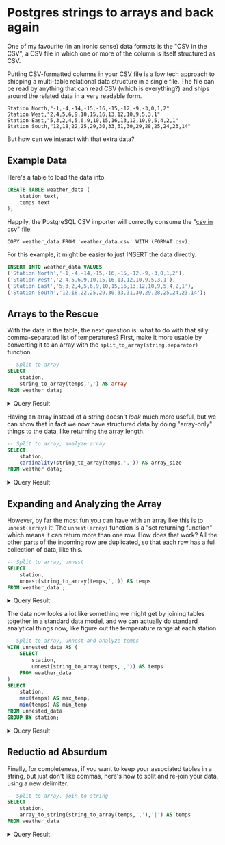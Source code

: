 # Postgres strings to arrays and back again

One of my favourite (in an ironic sense) data formats is the "CSV in the CSV", a CSV file in which one or more of the column is itself structured as CSV. 

Putting CSV-formatted columns in your CSV file is a low tech approach to shipping a multi-table relational data structure in a single file. The file can be read by anything that can read CSV (which is everything?) and ships around the related data in a very readable form. 

```
Station North,"-1,-4,-14,-15,-16,-15,-12,-9,-3,0,1,2"
Station West,"2,4,5,6,9,10,15,16,13,12,10,9,5,3,1"
Station East,"5,3,2,4,5,6,9,10,15,16,13,12,10,9,5,4,2,1"
Station South,"12,18,22,25,29,30,33,31,30,29,28,25,24,23,14"
```

But how can we interact with that extra data?

## Example Data

Here's a table to load the data into.

```sql
CREATE TABLE weather_data (
    station text,
    temps text
);
```

Happily, the PostgreSQL CSV importer will correctly consume the "[csv in csv](weatherdata.csv)" file.

```
COPY weather_data FROM 'weather_data.csv' WITH (FORMAT csv);
```

For this example, it might be easier to just INSERT the data directly.

```sql
INSERT INTO weather_data VALUES
('Station North','-1,-4,-14,-15,-16,-15,-12,-9,-3,0,1,2'),
('Station West','2,4,5,6,9,10,15,16,13,12,10,9,5,3,1'),
('Station East','5,3,2,4,5,6,9,10,15,16,13,12,10,9,5,4,2,1'),
('Station South','12,18,22,25,29,30,33,31,30,29,28,25,24,23,14');
```


## Arrays to the Rescue

With the data in the table, the next question is: what to do with that silly comma-separated list of temperatures? First, make it more usable by converting it to an array with the `split_to_array(string,separator)` function.

```sql
-- Split to array
SELECT 
	station,
	string_to_array(temps,',') AS array 
FROM weather_data;
```

<details><summary>Query Result</summary>
```
    station    |                     array                      
---------------+------------------------------------------------
 Station North | {-1,-4,-14,-15,-16,-15,-12,-9,-3,0,1,2}
 Station West  | {2,4,5,6,9,10,15,16,13,12,10,9,5,3,1}
 Station East  | {5,3,2,4,5,6,9,10,15,16,13,12,10,9,5,4,2,1}
 Station South | {12,18,22,25,29,30,33,31,30,29,28,25,24,23,14}
```
</details>

Having an array instead of a string doesn't *look* much more useful, but we can show that in fact we now have structured data by doing "array-only" things to the data, like returning the array length.

```sql
-- Split to array, analyze array
SELECT 
	station,
	cardinality(string_to_array(temps,',')) AS array_size 
FROM weather_data;
```

<details><summary>Query Result</summary>
```
    station    | array_size 
---------------+------------
 Station North |         12
 Station West  |         15
 Station East  |         18
 Station South |         15
```
</details>

## Expanding and Analyzing the Array

However, by far the most fun you can have with an array like this is to `unnest(array)` it! The `unnest(array)` function is a "set returning function" which means it can return more than one row. How does that work? All the other parts of the incoming row are duplicated, so that each row has a full collection of data, like this.

```sql
-- Split to array, unnest
SELECT 
	station,
	unnest(string_to_array(temps,',')) AS temps 
FROM weather_data ;
```

<details><summary>Query Result</summary>
```
    station    | temps 
---------------+-------
 Station North | -1
 Station North | -4
 Station North | -14
 Station North | -15
 Station North | -16
 Station North | -15
 Station North | -12
 Station North | -9
 Station North | -3
 Station North | 0
 Station North | 1
 Station North | 2
 Station West  | 2
 Station West  | 4
 Station West  | 5
 Station West  | 6
 Station West  | 9
 Station West  | 10
 Station West  | 15
 Station West  | 16
 Station West  | 13
 Station West  | 12
 Station West  | 10
 Station West  | 9
 Station West  | 5
 Station West  | 3
 Station West  | 1
 Station East  | 5
 Station East  | 3
 Station East  | 2
 Station East  | 4
 Station East  | 5
 Station East  | 6
 Station East  | 9
 Station East  | 10
 Station East  | 15
 Station East  | 16
 Station East  | 13
 Station East  | 12
 Station East  | 10
 Station East  | 9
 Station East  | 5
 Station East  | 4
 Station East  | 2
 Station East  | 1
 Station South | 12
 Station South | 18
 Station South | 22
 Station South | 25
 Station South | 29
 Station South | 30
 Station South | 33
 Station South | 31
 Station South | 30
 Station South | 29
 Station South | 28
 Station South | 25
 Station South | 24
 Station South | 23
 Station South | 14
```
</details>

The data now looks a lot like something we might get by joining tables together in a standard data model, and we can actually do standard analytical things now, like figure out the temperature range at each station.

```sql
-- Split to array, unnest and analyze temps
WITH unnested_data AS (
	SELECT 
		station,
		unnest(string_to_array(temps,',')) AS temps 
	FROM weather_data
)
SELECT 
	station,
	max(temps) AS max_temp,
	min(temps) AS min_temp 
FROM unnested_data 
GROUP BY station;
```

<details><summary>Query Result</summary>
```
    station    | max_temp | min_temp 
---------------+----------+----------
 Station North | 2        | -1
 Station West  | 9        | 1
 Station East  | 9        | 1
 Station South | 33       | 12
```
</details>

## Reductio ad Absurdum

Finally, for completeness, if you want to keep your associated tables in a string, but just don't like commas, here's how to split and re-join your data, using a new delimiter.

```sql
-- Split to array, join to string
SELECT 
	station,
	array_to_string(string_to_array(temps,','),'|') AS temps 
FROM weather_data
```

<details><summary>Query Result</summary>
```
    station    |                    temps                     
---------------+----------------------------------------------
 Station North | -1|-4|-14|-15|-16|-15|-12|-9|-3|0|1|2
 Station West  | 2|4|5|6|9|10|15|16|13|12|10|9|5|3|1
 Station East  | 5|3|2|4|5|6|9|10|15|16|13|12|10|9|5|4|2|1
 Station South | 12|18|22|25|29|30|33|31|30|29|28|25|24|23|14
```
</details>
